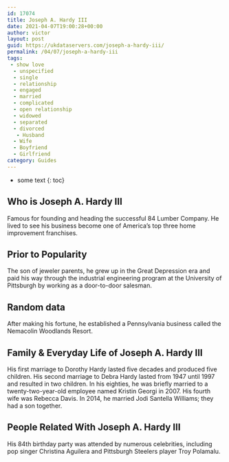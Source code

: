 ```yaml
---
id: 17074
title: Joseph A. Hardy III
date: 2021-04-07T19:00:28+00:00
author: victor
layout: post
guid: https://ukdataservers.com/joseph-a-hardy-iii/
permalink: /04/07/joseph-a-hardy-iii
tags:
 - show love
  - unspecified
  - single
  - relationship
  - engaged
  - married
  - complicated
  - open relationship
  - widowed
  - separated
  - divorced
   - Husband
  - Wife
  - Boyfriend
  - Girlfriend
category: Guides
---
```


* some text
{: toc}


## Who is Joseph A. Hardy III



Famous for founding and heading the successful 84 Lumber Company. He lived to see his business become one of America&#8217;s top three home improvement franchises.

                
                
                
## Prior to Popularity



The son of jeweler parents, he grew up in the Great Depression era and paid his way through the industrial engineering program at the University of Pittsburgh by working as a door-to-door salesman.

                
                
                
## Random data



After making his fortune, he established a Pennsylvania business called the Nemacolin Woodlands Resort.

                
                
                
## Family & Everyday Life of Joseph A. Hardy III



His first marriage to Dorothy Hardy lasted five decades and produced five children. His second marriage to Debra Hardy lasted from 1947 until 1997 and resulted in two children. In his eighties, he was briefly married to a twenty-two-year-old employee named Kristin Georgi in 2007. His fourth wife was Rebecca Davis. In 2014, he married Jodi Santella Williams; they had a son together.

                
                
                
## People Related With Joseph A. Hardy III



His 84th birthday party was attended by numerous celebrities, including pop singer Christina Aguilera and Pittsburgh Steelers player Troy Polamalu.

                
              
            
          
          
          